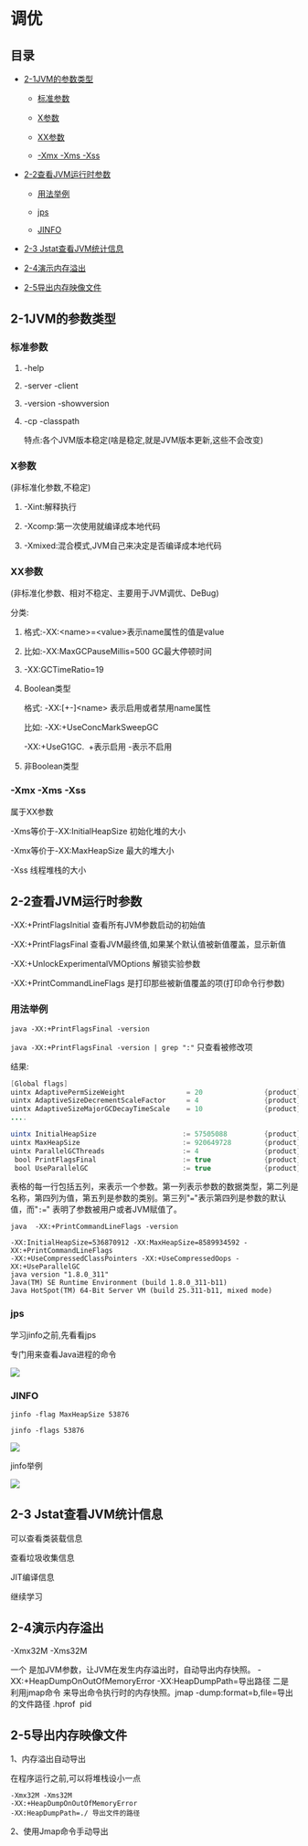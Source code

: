 # 调优

## 目录

*   [2-1JVM的参数类型](#2-1jvm的参数类型)

    *   [标准参数](#标准参数)

    *   [X参数](#x参数)

    *   [XX参数](#xx参数)

    *   [-Xmx -Xms -Xss ](#-xmx--xms--xss-)

*   [2-2查看JVM运行时参数](#2-2查看jvm运行时参数)

    *   [用法举例](#用法举例)

    *   [jps](#jps)

    *   [JINFO](#jinfo)

*   [2-3 Jstat查看JVM统计信息](#2-3-jstat查看jvm统计信息)

*   [2-4演示内存溢出](#2-4演示内存溢出)

*   [2-5导出内存映像文件](#2-5导出内存映像文件)

## 2-1JVM的参数类型

### 标准参数

1.  \-help

2.  \-server -client

3.  \-version -showversion

4.  \-cp -classpath

    特点:各个JVM版本稳定(啥是稳定,就是JVM版本更新,这些不会改变) &#x20;

### X参数

(非标准化参数,不稳定)

1.  \-Xint:解释执行

2.  \-Xcomp:第一次使用就编译成本地代码

3.  \-Xmixed:混合模式,JVM自己来决定是否编译成本地代码 &#x20;

### XX参数

(非标准化参数、相对不稳定、主要用于JVM调优、DeBug)

分类:

1.  格式:-XX:\<name>=\<value>表示name属性的值是value

2.  比如:-XX:MaxGCPauseMillis=500 GC最大停顿时间

3.  \-XX:GCTimeRatio=19

4.  Boolean类型

    格式: -XX:\[+-]\<name> 表示启用或者禁用name属性

    比如: -XX:+UseConcMarkSweepGC

    \-XX:+UseG1GC.  +表示启用 -表示不启用

5.  非Boolean类型

### -Xmx -Xms -Xss&#x20;

属于XX参数

\-Xms等价于-XX:InitialHeapSize 初始化堆的大小

\-Xmx等价于-XX:MaxHeapSize 最大的堆大小

\-Xss 线程堆栈的大小

## 2-2查看JVM运行时参数

\-XX:+PrintFlagsInitial 查看所有JVM参数启动的初始值

\-XX:+PrintFlagsFinal 查看JVM最终值,如果某个默认值被新值覆盖，显示新值

\-XX:+UnlockExperimentalVMOptions 解锁实验参数

\-XX:+PrintCommandLineFlags 是打印那些被新值覆盖的项(打印命令行参数)

### 用法举例

`java -XX:+PrintFlagsFinal -version`&#x20;

`java -XX:+PrintFlagsFinal -version | grep ":"` 只查看被修改项

结果:

```java
[Global flags]
uintx AdaptivePermSizeWeight               = 20               {product}
uintx AdaptiveSizeDecrementScaleFactor     = 4                {product}
uintx AdaptiveSizeMajorGCDecayTimeScale    = 10               {product}
....

uintx InitialHeapSize                     := 57505088         {product}
uintx MaxHeapSize                         := 920649728        {product}
uintx ParallelGCThreads                   := 4                {product}
 bool PrintFlagsFinal                     := true             {product}
 bool UseParallelGC                       := true             {product}


```

表格的每一行包括五列，来表示一个参数。第一列表示参数的数据类型，第二列是名称，第四列为值，第五列是参数的类别。第三列"`=`"表示第四列是参数的默认值，而"`:=`" 表明了参数被用户或者JVM赋值了。

`java  -XX:+PrintCommandLineFlags -version`

```text
-XX:InitialHeapSize=536870912 -XX:MaxHeapSize=8589934592 -XX:+PrintCommandLineFlags 
-XX:+UseCompressedClassPointers -XX:+UseCompressedOops -XX:+UseParallelGC
java version "1.8.0_311"
Java(TM) SE Runtime Environment (build 1.8.0_311-b11)
Java HotSpot(TM) 64-Bit Server VM (build 25.311-b11, mixed mode)

```

### jps

学习jinfo之前,先看看jps

专门用来查看Java进程的命令

![](image/image_W-3cs30MWT.png)

### JINFO

`jinfo -flag MaxHeapSize 53876`

`jinfo -flags 53876`

![](image/image_bE6r_P4z4f.png)

jinfo举例

![](image/image_u4OichpVBM.png)

## 2-3 Jstat查看JVM统计信息

可以查看类装载信息

查看垃圾收集信息

JIT编译信息

继续学习

## 2-4演示内存溢出

\-Xmx32M -Xms32M&#x20;

一个 是加JVM参数，让JVM在发生内存溢出时，自动导出内存快照。 -XX:+HeapDumpOnOutOfMemoryError -XX:HeapDumpPath=导出路径 二是 利用jmap命令 来导出命令执行时的内存快照。jmap -dump:format=b,file=导出的文件路径 .hprof  pid

## 2-5导出内存映像文件

1、内存溢出自动导出

在程序运行之前,可以将堆栈设小一点

```text
-Xmx32M -Xms32M 
-XX:+HeapDumpOnOutOfMemoryError
-XX:HeapDumpPath=./ 导出文件的路径
```

2、使用Jmap命令手动导出
